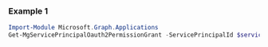 ### Example 1
``` powershell
Import-Module Microsoft.Graph.Applications
Get-MgServicePrincipalOauth2PermissionGrant -ServicePrincipalId $servicePrincipalId
```
